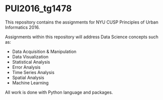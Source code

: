 # PUI2016_tg1478

This repository contains the assignments for NYU CUSP Principles of Urban Informatics 2016.

Assignments within this repository will address Data Science concepts such as: 
- Data Acquisition & Manipulation
- Data Visualization
- Statistical Analysis
- Error Analysis
- Time Series Analysis
- Spatial Analysis
- Machine Learning


All work is done with Python language and packages. 
